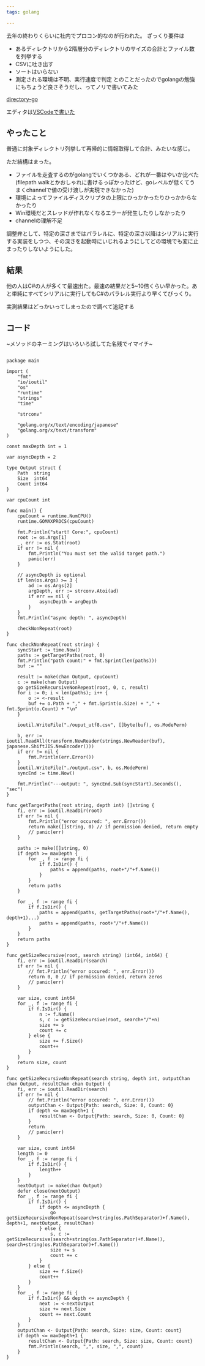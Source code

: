 ```yaml
---
tags: golang

---
```


去年の終わりくらいに社内でプロコン的なのが行われた。
ざっくり要件は
* あるディレクトリから2階層分のディレクトリのサイズの合計とファイル数を列挙する
* CSVに吐き出す
* ソートはいらない
* 測定される環境は不明、実行速度で判定
とのことだったのでgolangの勉強にもちょうど良さそうだし、ってノリで書いてみた

[directory-go](https://github.com/taross-f/directory-go)

エディタは[VSCodeで書いた](https://taross-f.github.io/VisualStudioCode%E3%81%A7Go%E8%A8%80%E8%AA%9E%E9%96%8B%E7%99%BA%E7%92%B0%E5%A2%83%E3%82%92%E4%BD%9C%E3%81%A3%E3%81%A6%E3%81%BF%E3%81%9F/)

## やったこと

普通に対象ディレクトリ列挙して再帰的に情報取得して合計、みたいな感じ。

ただ結構はまった。
* ファイルを走査するのがgolangでいくつかある、どれが一番はやいか比べた(filepath walkとかおしゃれに書けるっぽかったけど、goレベルが低くてうまくchannelで値の受け渡しが実現できなかった)
* 環境によってファイルディスクリプタの上限にひっかかったりひっかからなかったり
* Win環境だとスレッドが作れなくなるエラーが発生したりしなかったり
* channelの理解不足

調整弁として、特定の深さまではパラレルに、特定の深さ以降はシリアルに実行する実装をしつつ、その深さを起動時にいじれるようにしてどの環境でも変に止まったりしないようにした。

## 結果
他の人はC#の人が多くて最速出た。最速の結果だと5~10倍くらい早かった。あと単純にすべてシリアルに実行してもC#のパラレル実行より早くてびっくり。

実測結果はどっかいってしまったので調べて追記する

## コード

~メソッドのネーミングはいろいろ試してた名残でイマイチ~

```golang

package main

import (
	"fmt"
	"io/ioutil"
	"os"
	"runtime"
	"strings"
	"time"

	"strconv"

	"golang.org/x/text/encoding/japanese"
	"golang.org/x/text/transform"
)

const maxDepth int = 1

var asyncDepth = 2

type Output struct {
	Path  string
	Size  int64
	Count int64
}

var cpuCount int

func main() {
	cpuCount = runtime.NumCPU()
	runtime.GOMAXPROCS(cpuCount)

	fmt.Println("start! Core:", cpuCount)
	root := os.Args[1]
	_, err := os.Stat(root)
	if err != nil {
		fmt.Println("You must set the valid target path.")
		panic(err)
	}

	// asyncDepth is optional
	if len(os.Args) >= 3 {
		ad := os.Args[2]
		argDepth, err := strconv.Atoi(ad)
		if err == nil {
			asyncDepth = argDepth
		}
	}
	fmt.Println("async depth: ", asyncDepth)

	checkNonRepeat(root)
}

func checkNonRepeat(root string) {
	syncStart := time.Now()
	paths := getTargetPaths(root, 0)
	fmt.Println("path count:" + fmt.Sprint(len(paths)))
	buf := ""

	result := make(chan Output, cpuCount)
	c := make(chan Output)
	go getSizeRecursiveNonRepeat(root, 0, c, result)
	for i := 0; i < len(paths); i++ {
		o := <-result
		buf += o.Path + "," + fmt.Sprint(o.Size) + "," + fmt.Sprint(o.Count) + "\n"
	}

	ioutil.WriteFile("./ouput_utf8.csv", []byte(buf), os.ModePerm)

	b, err := ioutil.ReadAll(transform.NewReader(strings.NewReader(buf), japanese.ShiftJIS.NewEncoder()))
	if err != nil {
		fmt.Println(err.Error())
	}
	ioutil.WriteFile("./output.csv", b, os.ModePerm)
	syncEnd := time.Now()

	fmt.Println("---output: ", syncEnd.Sub(syncStart).Seconds(), "sec")
}

func getTargetPaths(root string, depth int) []string {
	fi, err := ioutil.ReadDir(root)
	if err != nil {
		fmt.Println("error occured: ", err.Error())
		return make([]string, 0) // if permission denied, return empty
		// panic(err)
	}

	paths := make([]string, 0)
	if depth >= maxDepth {
		for _, f := range fi {
			if f.IsDir() {
				paths = append(paths, root+"/"+f.Name())
			}
		}
		return paths
	}

	for _, f := range fi {
		if f.IsDir() {
			paths = append(paths, getTargetPaths(root+"/"+f.Name(), depth+1)...)
			paths = append(paths, root+"/"+f.Name())
		}
	}
	return paths
}

func getSizeRecursive(root, search string) (int64, int64) {
	fi, err := ioutil.ReadDir(search)
	if err != nil {
		// fmt.Println("error occured: ", err.Error())
		return 0, 0 // if permission denied, return zeros
		// panic(err)
	}

	var size, count int64
	for _, f := range fi {
		if f.IsDir() {
			n := f.Name()
			s, c := getSizeRecursive(root, search+"/"+n)
			size += s
			count += c
		} else {
			size += f.Size()
			count++
		}
	}
	return size, count
}

func getSizeRecursiveNonRepeat(search string, depth int, outputChan chan Output, resultChan chan Output) {
	fi, err := ioutil.ReadDir(search)
	if err != nil {
		// fmt.Println("error occured: ", err.Error())
		outputChan <- Output{Path: search, Size: 0, Count: 0}
		if depth <= maxDepth+1 {
			resultChan <- Output{Path: search, Size: 0, Count: 0}
		}
		return
		// panic(err)
	}

	var size, count int64
	length := 0
	for _, f := range fi {
		if f.IsDir() {
			length++
		}
	}
	nextOutput := make(chan Output)
	defer close(nextOutput)
	for _, f := range fi {
		if f.IsDir() {
			if depth <= asyncDepth {
				go getSizeRecursiveNonRepeat(search+string(os.PathSeparator)+f.Name(), depth+1, nextOutput, resultChan)
			} else {
				s, c := getSizeRecursive(search+string(os.PathSeparator)+f.Name(), search+string(os.PathSeparator)+f.Name())
				size += s
				count += c
			}
		} else {
			size += f.Size()
			count++
		}
	}
	for _, f := range fi {
		if f.IsDir() && depth <= asyncDepth {
			next := <-nextOutput
			size += next.Size
			count += next.Count
		}
	}
	outputChan <- Output{Path: search, Size: size, Count: count}
	if depth <= maxDepth+1 {
		resultChan <- Output{Path: search, Size: size, Count: count}
		fmt.Println(search, ",", size, ",", count)
	}
}

```
